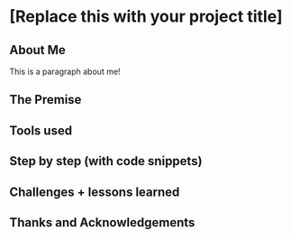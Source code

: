 # [Replace this with your project title]

## About Me

This is a paragraph about me!

## The Premise

## Tools used

## Step by step (with code snippets)

## Challenges + lessons learned

## Thanks and Acknowledgements
